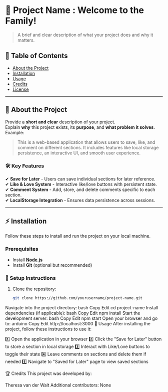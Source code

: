 # 📌 Project Name : Welcome to the Family!
> A brief and clear description of what your project does and why it matters.

## 📖 Table of Contents
- [About the Project](#about-the-project)
- [Installation](#installation)
- [Usage](#usage)
- [Credits](#credits)
- [License](#license)

---

## 📌 About the Project
Provide a **short and clear** description of your project.  
Explain **why** this project exists, its **purpose**, and **what problem it solves**.  
Example:
> This is a web-based application that allows users to save, like, and comment on different sections. It includes features like local storage persistence, an interactive UI, and smooth user experience.

### **🛠 Key Features**
✔ **Save for Later** - Users can save individual sections for later reference.  
✔ **Like & Love System** - Interactive like/love buttons with persistent state.  
✔ **Comment System** - Add, store, and delete comments specific to each section.  
✔ **LocalStorage Integration** - Ensures data persistence across sessions.  

---

## ⚡ Installation
Follow these steps to install and run the project on your local machine.

### **Prerequisites**
- Install **[Node.js](https://nodejs.org/)**
- Install **Git** (optional but recommended)

### **🔧 Setup Instructions**
1. Clone the repository:
   ```bash
   git clone https://github.com/yourusername/project-name.git
Navigate into the project directory:
bash
Copy
Edit
cd project-name
Install dependencies (if applicable):
bash
Copy
Edit
npm install
Start the development server:
bash
Copy
Edit
npm start
Open your browser and go to:
arduino
Copy
Edit
http://localhost:3000
🚀 Usage
After installing the project, follow these instructions to use it:

1️⃣ Open the application in your browser
2️⃣ Click the "Save for Later" button to store a section in local storage
3️⃣ Interact with Like/Love buttons to toggle their state
4️⃣ Leave comments on sections and delete them if needed
5️⃣ Navigate to "Saved for Later" page to view saved sections


🏆 Credits
This project was developed by:

Theresa van der Walt
Additional contributors: None
